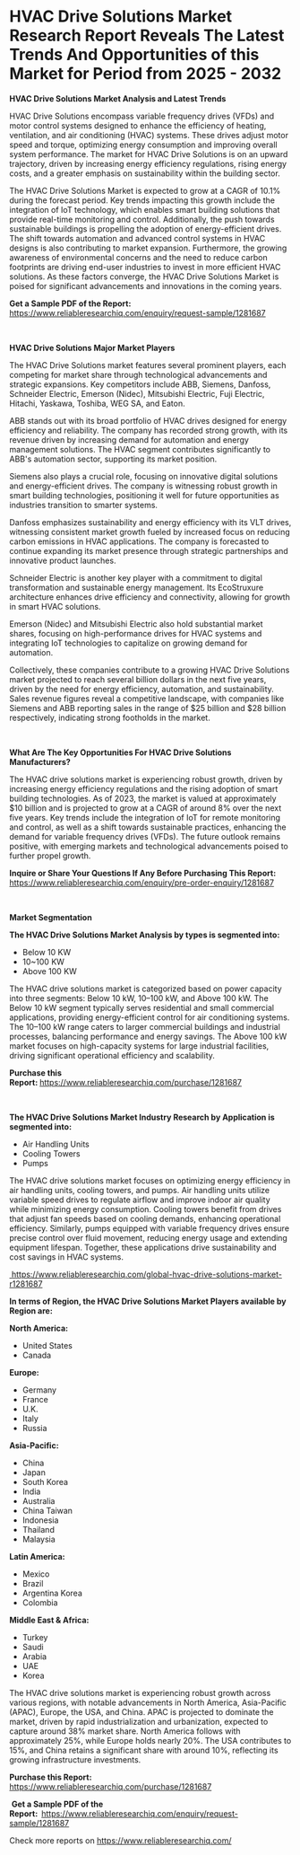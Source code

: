 <p><h1>HVAC Drive Solutions Market Research Report Reveals The Latest Trends And Opportunities of this Market for Period from 2025 - 2032</h1></p><p><strong>HVAC Drive Solutions Market Analysis and Latest Trends</strong></p>
<p><p>HVAC Drive Solutions encompass variable frequency drives (VFDs) and motor control systems designed to enhance the efficiency of heating, ventilation, and air conditioning (HVAC) systems. These drives adjust motor speed and torque, optimizing energy consumption and improving overall system performance. The market for HVAC Drive Solutions is on an upward trajectory, driven by increasing energy efficiency regulations, rising energy costs, and a greater emphasis on sustainability within the building sector.</p><p>The HVAC Drive Solutions Market is expected to grow at a CAGR of 10.1% during the forecast period. Key trends impacting this growth include the integration of IoT technology, which enables smart building solutions that provide real-time monitoring and control. Additionally, the push towards sustainable buildings is propelling the adoption of energy-efficient drives. The shift towards automation and advanced control systems in HVAC designs is also contributing to market expansion. Furthermore, the growing awareness of environmental concerns and the need to reduce carbon footprints are driving end-user industries to invest in more efficient HVAC solutions. As these factors converge, the HVAC Drive Solutions Market is poised for significant advancements and innovations in the coming years.</p></p>
<p><strong>Get a Sample PDF of the Report:&nbsp;</strong> <a href="https://www.reliableresearchiq.com/enquiry/request-sample/1281687?utm_campaign=3314&utm_medium=2&utm_source=Github&utm_content=ia&utm_term=24032025&utm_id=hvac-drive-solutions">https://www.reliableresearchiq.com/enquiry/request-sample/1281687</a></p>
<p>&nbsp;</p>
<p><strong>HVAC Drive Solutions Major Market Players</strong></p>
<p><p>The HVAC Drive Solutions market features several prominent players, each competing for market share through technological advancements and strategic expansions. Key competitors include ABB, Siemens, Danfoss, Schneider Electric, Emerson (Nidec), Mitsubishi Electric, Fuji Electric, Hitachi, Yaskawa, Toshiba, WEG SA, and Eaton.</p><p>ABB stands out with its broad portfolio of HVAC drives designed for energy efficiency and reliability. The company has recorded strong growth, with its revenue driven by increasing demand for automation and energy management solutions. The HVAC segment contributes significantly to ABB's automation sector, supporting its market position.</p><p>Siemens also plays a crucial role, focusing on innovative digital solutions and energy-efficient drives. The company is witnessing robust growth in smart building technologies, positioning it well for future opportunities as industries transition to smarter systems.</p><p>Danfoss emphasizes sustainability and energy efficiency with its VLT drives, witnessing consistent market growth fueled by increased focus on reducing carbon emissions in HVAC applications. The company is forecasted to continue expanding its market presence through strategic partnerships and innovative product launches.</p><p>Schneider Electric is another key player with a commitment to digital transformation and sustainable energy management. Its EcoStruxure architecture enhances drive efficiency and connectivity, allowing for growth in smart HVAC solutions.</p><p>Emerson (Nidec) and Mitsubishi Electric also hold substantial market shares, focusing on high-performance drives for HVAC systems and integrating IoT technologies to capitalize on growing demand for automation.</p><p>Collectively, these companies contribute to a growing HVAC Drive Solutions market projected to reach several billion dollars in the next five years, driven by the need for energy efficiency, automation, and sustainability. Sales revenue figures reveal a competitive landscape, with companies like Siemens and ABB reporting sales in the range of $25 billion and $28 billion respectively, indicating strong footholds in the market.</p></p>
<p>&nbsp;</p>
<p><strong>What Are The Key Opportunities For HVAC Drive Solutions Manufacturers?</strong></p>
<p><p>The HVAC drive solutions market is experiencing robust growth, driven by increasing energy efficiency regulations and the rising adoption of smart building technologies. As of 2023, the market is valued at approximately $10 billion and is projected to grow at a CAGR of around 8% over the next five years. Key trends include the integration of IoT for remote monitoring and control, as well as a shift towards sustainable practices, enhancing the demand for variable frequency drives (VFDs). The future outlook remains positive, with emerging markets and technological advancements poised to further propel growth.</p></p>
<p><strong>Inquire or Share Your Questions If Any Before Purchasing This Report:</strong> <a href="https://www.reliableresearchiq.com/enquiry/pre-order-enquiry/1281687?utm_campaign=3314&utm_medium=2&utm_source=Github&utm_content=ia&utm_term=24032025&utm_id=hvac-drive-solutions">https://www.reliableresearchiq.com/enquiry/pre-order-enquiry/1281687</a></p>
<p>&nbsp;</p>
<p><strong>Market Segmentation</strong></p>
<p><strong>The HVAC Drive Solutions Market Analysis by types is segmented into:</strong></p>
<p><ul><li>Below 10 KW</li><li>10~100 KW</li><li>Above 100 KW</li></ul></p>
<p><p>The HVAC drive solutions market is categorized based on power capacity into three segments: Below 10 kW, 10–100 kW, and Above 100 kW. The Below 10 kW segment typically serves residential and small commercial applications, providing energy-efficient control for air conditioning systems. The 10–100 kW range caters to larger commercial buildings and industrial processes, balancing performance and energy savings. The Above 100 kW market focuses on high-capacity systems for large industrial facilities, driving significant operational efficiency and scalability.</p></p>
<p><strong>Purchase this Report:&nbsp;</strong><a href="https://www.reliableresearchiq.com/purchase/1281687?utm_campaign=3314&utm_medium=2&utm_source=Github&utm_content=ia&utm_term=24032025&utm_id=hvac-drive-solutions">https://www.reliableresearchiq.com/purchase/1281687</a></p>
<p>&nbsp;</p>
<p><strong>The HVAC Drive Solutions Market Industry Research by Application is segmented into:</strong></p>
<p><ul><li>Air Handling Units</li><li>Cooling Towers</li><li>Pumps</li></ul></p>
<p><p>The HVAC drive solutions market focuses on optimizing energy efficiency in air handling units, cooling towers, and pumps. Air handling units utilize variable speed drives to regulate airflow and improve indoor air quality while minimizing energy consumption. Cooling towers benefit from drives that adjust fan speeds based on cooling demands, enhancing operational efficiency. Similarly, pumps equipped with variable frequency drives ensure precise control over fluid movement, reducing energy usage and extending equipment lifespan. Together, these applications drive sustainability and cost savings in HVAC systems.</p></p>
<p><a href="https://www.reliableresearchiq.com/global-hvac-drive-solutions-market-r1281687?utm_campaign=3314&utm_medium=2&utm_source=Github&utm_content=ia&utm_term=24032025&utm_id=hvac-drive-solutions">&nbsp;https://www.reliableresearchiq.com/global-hvac-drive-solutions-market-r1281687</a></p>
<p><strong>In terms of Region, the HVAC Drive Solutions Market Players available by Region are:</strong></p>
<p>
    <p> <strong> North America: </strong>
        <ul>
            <li>United States</li>
            <li>Canada</li>
        </ul>
        </p> 
    <p> <strong> Europe: </strong>
        <ul>
            <li>Germany</li>
            <li>France</li>
            <li>U.K.</li>
            <li>Italy</li>
            <li>Russia</li>
        </ul>
        </p> 
    <p> <strong> Asia-Pacific: </strong>
        <ul>
            <li>China</li>
            <li>Japan</li>
            <li>South Korea</li>
            <li>India</li>
            <li>Australia</li>
            <li>China Taiwan</li>
            <li>Indonesia</li>
            <li>Thailand</li>
            <li>Malaysia</li>
        </ul>
        </p> 
    <p> <strong> Latin America: </strong>
        <ul>
            <li>Mexico</li>
            <li>Brazil</li>
            <li>Argentina Korea</li>
            <li>Colombia</li>
        </ul>
        </p> 
    <p> <strong> Middle East & Africa: </strong>
        <ul>
            <li>Turkey</li>
            <li>Saudi</li>
            <li>Arabia</li>
            <li>UAE</li>
            <li>Korea</li>
        </ul>
    </p>
    </p>
<p><p>The HVAC drive solutions market is experiencing robust growth across various regions, with notable advancements in North America, Asia-Pacific (APAC), Europe, the USA, and China. APAC is projected to dominate the market, driven by rapid industrialization and urbanization, expected to capture around 38% market share. North America follows with approximately 25%, while Europe holds nearly 20%. The USA contributes to 15%, and China retains a significant share with around 10%, reflecting its growing infrastructure investments.</p></p>
<p><strong>Purchase this Report: </strong><a href="https://www.reliableresearchiq.com/purchase/1281687?utm_campaign=3314&utm_medium=2&utm_source=Github&utm_content=ia&utm_term=24032025&utm_id=hvac-drive-solutions">https://www.reliableresearchiq.com/purchase/1281687</a></p>
<p>&nbsp;<strong>Get a Sample PDF of the Report:&nbsp;&nbsp;</strong><a href="https://www.reliableresearchiq.com/enquiry/request-sample/1281687?utm_campaign=3314&utm_medium=2&utm_source=Github&utm_content=ia&utm_term=24032025&utm_id=hvac-drive-solutions">https://www.reliableresearchiq.com/enquiry/request-sample/1281687</a></p>
<p><strong></strong></p>
<p>Check more reports on <a href="https://www.reliableresearchiq.com/?utm_campaign=3314&utm_medium=2&utm_source=Github&utm_content=ia&utm_term=24032025&utm_id=hvac-drive-solutions">https://www.reliableresearchiq.com/</a></p>